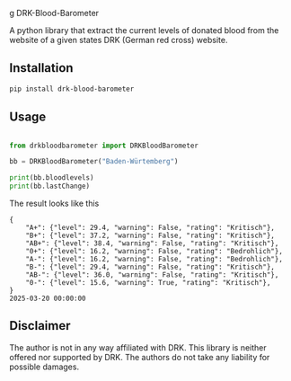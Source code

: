 g DRK-Blood-Barometer

A python library that extract the current levels of donated blood from the website of a given states DRK (German red cross) website.

## Installation

```sh
pip install drk-blood-barometer
```

## Usage

```python

from drkbloodbarometer import DRKBloodBarometer

bb = DRKBloodBarometer("Baden-Würtemberg")

print(bb.bloodlevels)
print(bb.lastChange)
```

The result looks like this

```
{
    "A+": {"level": 29.4, "warning": False, "rating": "Kritisch"},
    "B+": {"level": 37.2, "warning": False, "rating": "Kritisch"},
    "AB+": {"level": 38.4, "warning": False, "rating": "Kritisch"},
    "0+": {"level": 16.2, "warning": False, "rating": "Bedrohlich"},
    "A-": {"level": 16.2, "warning": False, "rating": "Bedrohlich"},
    "B-": {"level": 29.4, "warning": False, "rating": "Kritisch"},
    "AB-": {"level": 36.0, "warning": False, "rating": "Kritisch"},
    "0-": {"level": 15.6, "warning": True, "rating": "Kritisch"},
}
2025-03-20 00:00:00
```

## Disclaimer

The author is not in any way affiliated with DRK. This library is neither offered nor supported by DRK. The authors do not take any liability for possible damages.
